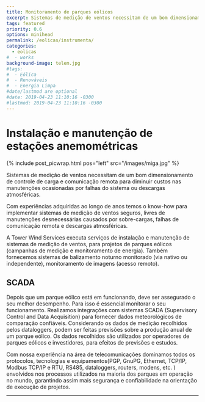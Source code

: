 ```yaml
---
title: Monitoramento de parques eólicos
excerpt: Sistemas de medição de ventos necessitam de um bom dimensionamento de controle de carga e comunicação remota...
tags: featured
priority: 0.6
options: minihead
permalink: /eolicas/instrumenta/
categories:
  - eolicas
#  - works
background-image: telem.jpg
#tags:
#  - Eólica
#  - Renováveis
#  - Energia Limpa
#date/lastmod are optional
#date: 2019-04-23 11:10:16 -0300
#lastmod: 2019-04-23 11:10:16 -0300
---
```



# Instalação e manutenção de estações anemométricas

{% include post_picwrap.html pos="left" src="/images/miga.jpg" %}

Sistemas de medição de ventos necessitam de um bom dimensionamento de controle de carga e comunicação remota para diminuir custos nas manutenções ocasionadas por falhas do sistema ou descargas atmosféricas.

Com experiências adquiridas ao longo de anos temos o know-how para implementar sistemas de medição de ventos seguros, livres de manutenções desnecessárias causados por sobre-cargas, falhas de comunicação remota e descargas atmosféricas.

A Tower Wind Services executa serviços de instalação e manutenção de sistemas de medição de ventos, para projetos de parques eólicos (campanhas de medição e monitoramento de energia). Também fornecemos sistemas de balizamento noturno monitorado (via nativo ou independente), monitoramento de imagens (acesso remoto). 

<!--[alt1](/images/alt1.jpg)-->

## SCADA
Depois que um parque eólico está em funcionando, deve ser assegurado o seu melhor desempenho. Para isso é essencial monitorar o seu funcionamento. Realizamos integrações com sistemas SCADA (Supervisory Control and Data Acquisition) para fornecer dados meteorológicos de comparação confiáveis. Considerando os dados de medição recolhidos pelos dataloggers, podem ser feitas previsões sobre a produção anual de um parque eólico. Os dados recolhidos são utilizados por operadores de parques eólicos e investidores, para efeitos de previsões e estudos.

Com nossa experiência na área de telecomunicações dominamos todos os protocolos, tecnologias e equipamentos(PGP, GnuPG, Ethernet, TCP/IP, Modbus TCP/IP e RTU, RS485, dataloggers, routers, modens, etc. ) envolvidos nos processos utilizados na maioria dos parques em operação no mundo, garantindo assim mais segurança e confiabilidade na orientação de execução de projetos.

***
